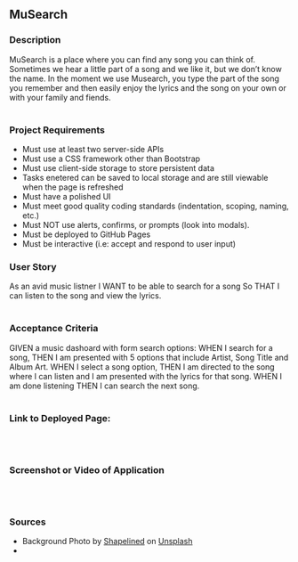 ## MuSearch

<h3>Description</h3>
MuSearch is a place where you can find any song you can think of. Sometimes we hear a little part of a song and we like it, but we don’t know the name. In the moment we use Musearch, you type the part of the song you remember and then easily enjoy the lyrics and the song on your own or with your family and fiends.
<br><br>
<h3>Project Requirements</h3>
<ul>
  <li>Must use at least two server-side APIs</li>
  <li>Must use a CSS framework other than Bootstrap</li>
  <li>Must use client-side storage to store persistent data</li>
  <li>Tasks enetered can be saved to local storage and are still viewable when the page is refreshed</li>
  <li>Must have a polished UI</li>
  <li>Must meet good quality coding standards (indentation, scoping, naming, etc.)</li>
  <li>Must NOT use alerts, confirms, or prompts (look into modals).</li>
  <li>Must be deployed to GitHub Pages</li> 
  <li>Must be interactive (i.e: accept and respond to user input)</li>
</ul>

<h3>User Story</h3>
As an avid music listner
I WANT to be able to search for a song
So THAT I can listen to the song and view the lyrics.
<br><br>
<h3>Acceptance Criteria</h3>
GIVEN a music dashoard with form search options:
WHEN I search for a song,
THEN I am presented with 5 options that include Artist, Song Title and Album Art.
WHEN I select a song option,
THEN I am directed to the song where I can listen and I am presented with the lyrics for that song.
WHEN I am done listening
THEN I can search the next song.
<br><br>
<h3>Link to Deployed Page:</h3>
<br><br>
<h3>Screenshot or Video of Application</h3>
<br><br>
<h3>Sources</h3>
<ul>
   <li>Background Photo by <a href="https://unsplash.com/@shapelined?utm_source=unsplash&utm_medium=referral&utm_content=creditCopyText">Shapelined</a> on <a href="https://unsplash.com/wallpapers/colors/grey?utm_source=unsplash&utm_medium=referral&utm_content=creditCopyText">Unsplash</a>
  <li>

</ul>
  